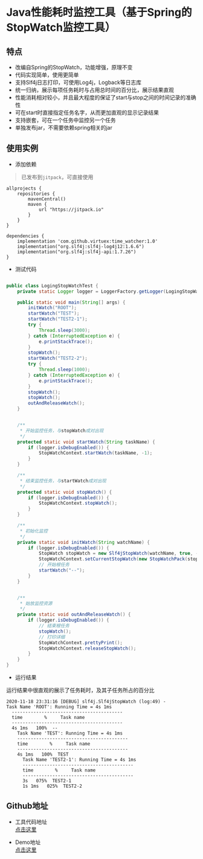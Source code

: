 # Java性能耗时监控工具（基于Spring的StopWatch监控工具）
## 特点
- 改编自Spring的StopWatch，功能增强，原理不变
- 代码实现简单，使用更简单
- 支持Slf4j日志打印，可使用Log4j，Logback等日志库
- 统一归纳，展示每项任务耗时与占用总时间的百分比，展示结果直观
- 性能消耗相对较小，并且最大程度的保证了start与stop之间的时间记录的准确性
- 可在start时直接指定任务名字，从而更加直观的显示记录结果
- 支持嵌套，可在一个任务中监控另一个任务
- 单独发布jar，不需要依赖spring相关的jar

## 使用实例
- 添加依赖
> 已发布到`jitpack`，可直接使用
```
allprojects {
    repositories {
        mavenCentral()
        maven {
            url "https://jitpack.io"
        }
    }
}

dependencies {
    implementation 'com.github.virtuex:time_watcher:1.0'
    implementation("org.slf4j:slf4j-log4j12:1.6.6")
    implementation("org.slf4j:slf4j-api:1.7.26")
}

```
- 测试代码

```java

public class LogingStopWatchTest {
    private static Logger logger = LoggerFactory.getLogger(LogingStopWatchTest.class);

    public static void main(String[] args) {
        initWatch("ROOT");
        startWatch("TEST");
        startWatch("TEST2-1");
        try {
            Thread.sleep(3000);
        } catch (InterruptedException e) {
            e.printStackTrace();
        }
        stopWatch();
        startWatch("TEST2-2");
        try {
            Thread.sleep(1000);
        } catch (InterruptedException e) {
            e.printStackTrace();
        }
        stopWatch();
        stopWatch();
        outAndReleaseWatch();
    }


    /**
     * 开始监控任务，与stopWatch成对出现
     */
    protected static void startWatch(String taskName) {
        if (logger.isDebugEnabled()) {
            StopWatchContext.startWatch(taskName, -1);
        }
    }

    /**
     * 结束监控任务，与startWatch成对出现
     */
    protected static void stopWatch() {
        if (logger.isDebugEnabled()) {
            StopWatchContext.stopWatch();
        }
    }

    /**
     * 初始化监控
     */
    private static void initWatch(String watchName) {
        if (logger.isDebugEnabled()) {
            StopWatch stopWatch = new Slf4jStopWatch(watchName, true, -1);
            StopWatchContext.setCurrentStopWatch(new StopWatchPack(stopWatch));
            // 开始根任务
            startWatch("--");
        }
    }


    /**
     * 始放监控资源
     */
    private static void outAndReleaseWatch() {
        if (logger.isDebugEnabled()) {
            // 结束根任务
            stopWatch();
            // 打印详细
            StopWatchContext.prettyPrint();
            StopWatchContext.releaseStopWatch();
        }
    }
}
```

- 运行结果

运行结果中很直观的展示了任务耗时，及其子任务所占的百分比

```
2020-11-18 23:31:16 [DEBUG] slf4j.Slf4jStopWatch (log:49) -   
Task Name 'ROOT': Running Time = 4s 1ms 
  -----------------------------------------
  time        %     Task name
  -----------------------------------------
  4s 1ms   100%  --
    Task Name 'TEST': Running Time = 4s 1ms 
    -----------------------------------------
    time        %     Task name
    -----------------------------------------
    4s 1ms   100%  TEST
      Task Name 'TEST2-1': Running Time = 4s 1ms 
      -----------------------------------------
      time        %     Task name
      -----------------------------------------
      3s   075%  TEST2-1
      1s 1ms   025%  TEST2-2
```


## Github地址
- 工具代码地址  
[点击这里](https://github.com/virtuex/time_watcher)

- Demo地址  
[点击这里](https://github.com/virtuex/time_watcher/tree/demo)